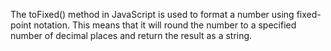 The toFixed() method in JavaScript is used to format a number using fixed-point notation. This means that it will round the number to a specified number of decimal places and return the result as a string.